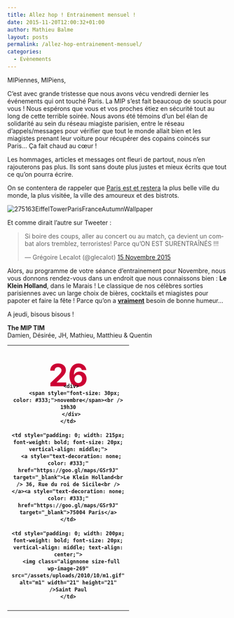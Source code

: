 ```yaml
---
title: Allez hop ! Entrainement mensuel !
date: 2015-11-20T12:00:32+01:00
author: Mathieu Balme
layout: posts
permalink: /allez-hop-entrainement-mensuel/
categories:
  - Evènements
---
```

MIPiennes, MIPiens,

C&#8217;est avec grande tristesse que nous avons vécu vendredi dernier les événements qui ont touché Paris. La MIP s&#8217;est fait beaucoup de soucis pour vous ! Nous espérons que vous et vos proches étiez en sécurité tout au long de cette terrible soirée. Nous avons été témoins d&#8217;un bel élan de solidarité au sein du réseau miagiste parisien, entre le réseau d&#8217;appels/messages pour vérifier que tout le monde allait bien et les miagistes prenant leur voiture pour récupérer des copains coincés sur Paris&#8230; Ça fait chaud au cœur !

Les hommages, articles et messages ont fleuri de partout, nous n&#8217;en rajouterons pas plus. Ils sont sans doute plus justes et mieux écrits que tout ce qu&#8217;on pourra écrire.

On se contentera de rappeler que <a href="https://www.blogduvoyage.fr/pourquoi-paris-est-la-plus-belle-ville-du-monde/" target="_blank">Paris est et restera</a> la plus belle ville du monde, la plus visitée, la ville des amoureux et des bistrots.

<img class="aligncenter wp-image-3306" src="/assets/uploads/2015/11/275163EiffelTowerParisFranceAutumnWallpaper.jpg" alt="275163EiffelTowerParisFranceAutumnWallpaper" width="800" height="450" srcset="/assets/uploads/2015/11/275163EiffelTowerParisFranceAutumnWallpaper.jpg 1920w, /assets/uploads/2015/11/275163EiffelTowerParisFranceAutumnWallpaper-300x169.jpg 300w, /assets/uploads/2015/11/275163EiffelTowerParisFranceAutumnWallpaper-768x432.jpg 768w, /assets/uploads/2015/11/275163EiffelTowerParisFranceAutumnWallpaper-1024x576.jpg 1024w" sizes="(max-width: 800px) 100vw, 800px" /> 

Et comme dirait l&#8217;autre sur Tweeter :

<blockquote class="twitter-tweet" lang="fr">
  <p dir="ltr" lang="fr">
    Si boire des coups, aller au concert ou au match, ça devient un combat alors tremblez, terroristes! Parce qu&#8217;ON EST SURENTRAÎNÉS !!!
  </p>
  
  <p>
    — Grégoire Lecalot (@glecalot) <a href="https://twitter.com/glecalot/status/665834942992093184">15 Novembre 2015</a>
  </p>
</blockquote>



Alors, au programme de votre séance d&#8217;entrainement pour Novembre, nous vous donnons rendez-vous dans un endroit que nous connaissons bien : **Le Klein Holland**, dans le Marais ! Le classique de nos célèbres sorties parisiennes avec un large choix de bières, cocktails et miagistes pour papoter et faire la fête ! Parce qu&#8217;on a **<span style="text-decoration: underline;">vraiment</span>** besoin de bonne humeur&#8230;

A jeudi, bisous bisous !

**The MIP TIM**  
Damien, Désirée, JH, Mathieu, Matthieu & Quentin

<table style="font-weight: bold; vertical-align: middle; padding: 0;">
  <tr>
    <td style="padding: 10px; width: 130px; font-weight: bold; vertical-align: middle; text-align: center;">
      <div style="height: 45px; font-size: 70px; color: #cc0033; margin-top: 15px;">
        26
      </div>
      
      <div>
        <span style="font-size: 30px; color: #333;">novembre</span><br /> 19h30
      </div>
    </td>
    
    <td style="padding: 0; width: 215px; font-weight: bold; font-size: 20px; vertical-align: middle;">
      <a style="text-decoration: none; color: #333;" href="https://goo.gl/maps/GSr9J" target="_blank">Le Klein Holland<br /> 36, Rue du roi de Sicile<br /> </a><a style="text-decoration: none; color: #333;" href="https://goo.gl/maps/GSr9J" target="_blank">75004 Paris</a>
    </td>
    
    <td style="padding: 0; width: 200px; font-weight: bold; font-size: 20px; vertical-align: middle; text-align: center;">
      <img class="alignnone size-full wp-image-269" src="/assets/uploads/2010/10/m1.gif" alt="m1" width="21" height="21" />Saint Paul
    </td>
  </tr>
</table>
